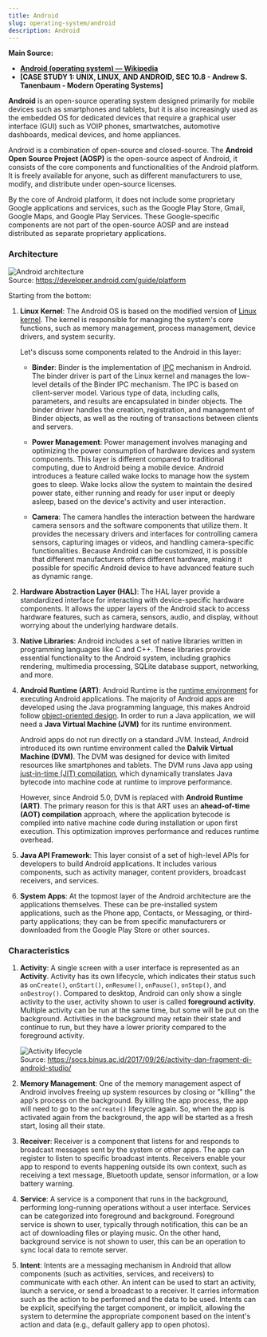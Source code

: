 ```yaml
---
title: Android
slug: operating-system/android
description: Android
---
```


**Main Source:**

- **[Android (operating system) — Wikipedia](/cs-notes/<https://en.wikipedia.org/wiki/Android_(operating_system)>)**
- **[CASE STUDY 1: UNIX, LINUX, AND ANDROID, SEC 10.8 - Andrew S. Tanenbaum - Modern Operating Systems]**

**Android** is an open-source operating system designed primarily for mobile devices such as smartphones and tablets, but it is also increasingly used as the embedded OS for dedicated devices that require a graphical user interface (GUI) such as VOIP phones, smartwatches, automotive dashboards, medical devices, and home appliances.

Android is a combination of open-source and closed-source. The **Android Open Source Project (AOSP)** is the open-source aspect of Android, it consists of the core components and functionalities of the Android platform. It is freely available for anyone, such as different manufacturers to use, modify, and distribute under open-source licenses.

By the core of Android platform, it does not include some proprietary Google applications and services, such as the Google Play Store, Gmail, Google Maps, and Google Play Services. These Google-specific components are not part of the open-source AOSP and are instead distributed as separate proprietary applications.

### Architecture

![Android architecture](./android-architecture.png)  
Source: https://developer.android.com/guide/platform

Starting from the bottom:

1. **Linux Kernel**: The Android OS is based on the modified version of [Linux kernel](/cs-notes/operating-system/linux-kernel). The kernel is responsible for managing the system's core functions, such as memory management, process management, device drivers, and system security.

   Let's discuss some components related to the Android in this layer:

   - **Binder**: Binder is the implementation of [IPC](/cs-notes/operating-system/inter-process-communication) mechanism in Android. The binder driver is part of the Linux kernel and manages the low-level details of the Binder IPC mechanism. The IPC is based on client-server model. Various type of data, including calls, parameters, and results are encapsulated in binder objects. The binder driver handles the creation, registration, and management of Binder objects, as well as the routing of transactions between clients and servers.

   - **Power Management**: Power management involves managing and optimizing the power consumption of hardware devices and system components. This layer is different compared to traditional computing, due to Android being a mobile device. Android introduces a feature called wake locks to manage how the system goes to sleep. Wake locks allow the system to maintain the desired power state, either running and ready for user input or deeply asleep, based on the device's activity and user interaction.

   - **Camera**: The camera handles the interaction between the hardware camera sensors and the software components that utilize them. It provides the necessary drivers and interfaces for controlling camera sensors, capturing images or videos, and handling camera-specific functionalities. Because Android can be customized, it is possible that different manufacturers offers different hardware, making it possible for specific Android device to have advanced feature such as dynamic range.

2. **Hardware Abstraction Layer (HAL)**: The HAL layer provide a standardized interface for interacting with device-specific hardware components. It allows the upper layers of the Android stack to access hardware features, such as camera, sensors, audio, and display, without worrying about the underlying hardware details.

3. **Native Libraries**: Android includes a set of native libraries written in programming languages like C and C++. These libraries provide essential functionality to the Android system, including graphics rendering, multimedia processing, SQLite database support, networking, and more.

4. **Android Runtime (ART)**: Android Runtime is the [runtime environment](/cs-notes/computer-and-programming-fundamentals/runtime-environment) for executing Android applications. The majority of Android apps are developed using the Java programming language, this makes Android follow [object-oriented design](/cs-notes/computer-and-programming-fundamentals/object-oriented-programming). In order to run a Java application, we will need a **Java Virtual Machine (JVM)** for its runtime environment.

   Android apps do not run directly on a standard JVM. Instead, Android introduced its own runtime environment called the **Dalvik Virtual Machine (DVM)**. The DVM was designed for device with limited resources like smartphones and tablets. The DVM runs Java app using [just-in-time (JIT) compilation](/cs-notes/computer-and-programming-fundamentals/interpreter#jit-compilation), which dynamically translates Java bytecode into machine code at runtime to improve performance.

   However, since Android 5.0, DVM is replaced with **Android Runtime (ART)**. The primary reason for this is that ART uses an **ahead-of-time (AOT) compilation** approach, where the application bytecode is compiled into native machine code during installation or upon first execution. This optimization improves performance and reduces runtime overhead.

5. **Java API Framework**: This layer consist of a set of high-level APIs for developers to build Android applications. It includes various components, such as activity manager, content providers, broadcast receivers, and services.

6. **System Apps**: At the topmost layer of the Android architecture are the applications themselves. These can be pre-installed system applications, such as the Phone app, Contacts, or Messaging, or third-party applications; they can be from specific manufacturers or downloaded from the Google Play Store or other sources.

### Characteristics

1. **Activity**: A single screen with a user interface is represented as an **Activity**. Activity has its own lifecycle, which indicates their status such as `onCreate()`, `onStart()`, `onResume()`, `onPause()`, `onStop()`, and `onDestroy()`. Compared to desktop, Android can only show a single activity to the user, activity shown to user is called **foreground activity**. Multiple activity can be run at the same time, but some will be put on the background. Activities in the background may retain their state and continue to run, but they have a lower priority compared to the foreground activity.

   ![Activity lifecycle](./activity.png)  
   Source: https://socs.binus.ac.id/2017/09/26/activity-dan-fragment-di-android-studio/

2. **Memory Management**: One of the memory management aspect of Android involves freeing up system resources by closing or "killing" the app's process on the background. By killing the app process, the app will need to go to the `onCreate()` lifecycle again. So, when the app is activated again from the background, the app will be started as a fresh start, losing all their state.

3. **Receiver**: Receiver is a component that listens for and responds to broadcast messages sent by the system or other apps. The app can register to listen to specific broadcast intents. Receivers enable your app to respond to events happening outside its own context, such as receiving a text message, Bluetooth update, sensor information, or a low battery warning.

4. **Service**: A service is a component that runs in the background, performing long-running operations without a user interface. Services can be categorized into foreground and background. Foreground service is shown to user, typically through notification, this can be an act of downloading files or playing music. On the other hand, background service is not shown to user, this can be an operation to sync local data to remote server.

5. **Intent**: Intents are a messaging mechanism in Android that allow components (such as activities, services, and receivers) to communicate with each other. An intent can be used to start an activity, launch a service, or send a broadcast to a receiver. It carries information such as the action to be performed and the data to be used. Intents can be explicit, specifying the target component, or implicit, allowing the system to determine the appropriate component based on the intent's action and data (e.g., default gallery app to open photos).

